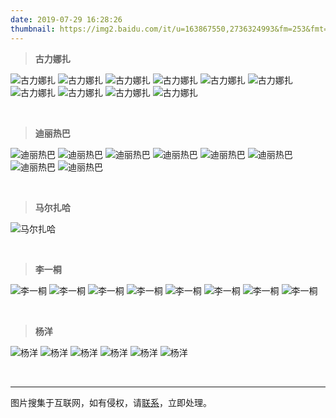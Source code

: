```yaml
---
date: 2019-07-29 16:28:26
thumbnail: https://img2.baidu.com/it/u=163867550,2736324993&fm=253&fmt=auto&app=120&f=JPEG?w=1280&h=800
---
```


> **古力娜扎**
<div class="justified-gallery">

![古力娜扎](https://img0.baidu.com/it/u=1395536677,1611229558&fm=253&fmt=auto&app=138&f=JPEG?w=889&h=500)
![古力娜扎](https://img2.baidu.com/it/u=3143440602,3818900707&fm=253&fmt=auto&app=120&f=JPEG?w=750&h=500)
![古力娜扎](https://img2.baidu.com/it/u=1835276886,3883437454&fm=253&fmt=auto&app=120&f=JPEG?w=800&h=500)
![古力娜扎](https://img2.baidu.com/it/u=1852359101,2592506711&fm=253&fmt=auto&app=138&f=JPEG?w=281&h=500)
![古力娜扎](https://gimg2.baidu.com/image_search/src=http%3A%2F%2Fc-ssl.duitang.com%2Fuploads%2Fitem%2F202004%2F08%2F20200408223434_azUrd.jpeg&refer=http%3A%2F%2Fc-ssl.duitang.com&app=2002&size=f9999,10000&q=a80&n=0&g=0n&fmt=auto?sec=1687634513&t=fd499ba2623163e34bc931b55378994e)
![古力娜扎](https://gimg2.baidu.com/image_search/src=http%3A%2F%2Fsafe-img.xhscdn.com%2Fbw1%2Fadeb434b-6e45-4521-ab0e-41b31bdb06df%3FimageView2%2F2%2Fw%2F1080%2Fformat%2Fjpg&refer=http%3A%2F%2Fsafe-img.xhscdn.com&app=2002&size=f9999,10000&q=a80&n=0&g=0n&fmt=auto?sec=1687634467&t=da3d34eb3582e6aa81ed588f0ddd5078)
![古力娜扎](https://img2.baidu.com/it/u=1447615217,3982626865&fm=253&fmt=auto&app=138&f=JPEG?w=500&h=750)
![古力娜扎](https://img2.baidu.com/it/u=554032416,629118018&fm=253&fmt=auto&app=138&f=JPEG?w=500&h=750)
![古力娜扎](https://img2.baidu.com/it/u=1899704681,766895517&fm=253&fmt=auto&app=138&f=JPEG?w=751&h=500)
![古力娜扎](https://gimg2.baidu.com/image_search/src=http%3A%2F%2Fc-ssl.duitang.com%2Fuploads%2Fitem%2F201912%2F04%2F20191204114958_jmeao.thumb.1000_0.jpg&refer=http%3A%2F%2Fc-ssl.duitang.com&app=2002&size=f9999,10000&q=a80&n=0&g=0n&fmt=auto?sec=1687634616&t=c78cb7a3fe6728201c0e030fa9f47d17)
</div>

<br>

> **迪丽热巴**
<div class="justified-gallery">

![迪丽热巴](https://gimg2.baidu.com/image_search/src=http%3A%2F%2Fsafe-img.xhscdn.com%2Fbw1%2F8b2dfb57-f76e-4390-900d-00d3b9395c2b%3FimageView2%2F2%2Fw%2F1080%2Fformat%2Fjpg&refer=http%3A%2F%2Fsafe-img.xhscdn.com&app=2002&size=f9999,10000&q=a80&n=0&g=0n&fmt=auto?sec=1687634659&t=20fce59f02e5f3bbe1b434a1b543f777)
![迪丽热巴](https://gimg2.baidu.com/image_search/src=http%3A%2F%2Fsafe-img.xhscdn.com%2Fbw1%2Fe4dc9c16-58b1-43ea-856b-facecdf7c95a%3FimageView2%2F2%2Fw%2F1080%2Fformat%2Fjpg&refer=http%3A%2F%2Fsafe-img.xhscdn.com&app=2002&size=f9999,10000&q=a80&n=0&g=0n&fmt=auto?sec=1687634659&t=4ee06ca1fe2b8413d22406ca97c16f61)
![迪丽热巴](https://gimg2.baidu.com/image_search/src=http%3A%2F%2Fsafe-img.xhscdn.com%2Fbw1%2Fc55834a1-b033-4fa9-aef6-3dc1b54822f4%3FimageView2%2F2%2Fw%2F1080%2Fformat%2Fjpg&refer=http%3A%2F%2Fsafe-img.xhscdn.com&app=2002&size=f9999,10000&q=a80&n=0&g=0n&fmt=auto?sec=1687634659&t=8b760a19366349ec46c93fdf61b3b2a8)
![迪丽热巴](https://gimg2.baidu.com/image_search/src=http%3A%2F%2Fsafe-img.xhscdn.com%2Fbw1%2F56dc722e-581b-4997-b01b-607878892d59%3FimageView2%2F2%2Fw%2F1080%2Fformat%2Fjpg&refer=http%3A%2F%2Fsafe-img.xhscdn.com&app=2002&size=f9999,10000&q=a80&n=0&g=0n&fmt=auto?sec=1687634659&t=0593f8fc197d8285172341589f201b01)
![迪丽热巴](https://gimg2.baidu.com/image_search/src=http%3A%2F%2Fsafe-img.xhscdn.com%2Fbw1%2F32ec0d16-33c9-44f9-88fd-402fae5cb928%3FimageView2%2F2%2Fw%2F1080%2Fformat%2Fjpg&refer=http%3A%2F%2Fsafe-img.xhscdn.com&app=2002&size=f9999,10000&q=a80&n=0&g=0n&fmt=auto?sec=1687634659&t=b10fa60c1190464fbbf944182bd16231)
![迪丽热巴](https://gimg2.baidu.com/image_search/src=http%3A%2F%2Fsafe-img.xhscdn.com%2Fbw1%2F5a6867d3-fdc6-4668-8665-89e0d875b104%3FimageView2%2F2%2Fw%2F1080%2Fformat%2Fjpg&refer=http%3A%2F%2Fsafe-img.xhscdn.com&app=2002&size=f9999,10000&q=a80&n=0&g=0n&fmt=auto?sec=1687634703&t=b1fae1d3c307a875b70d5fde7105f02c)
![迪丽热巴](https://gimg2.baidu.com/image_search/src=http%3A%2F%2Fsafe-img.xhscdn.com%2Fbw1%2F4e271f10-b405-4f59-bc2c-d4ac069bcc2f%3FimageView2%2F2%2Fw%2F1080%2Fformat%2Fjpg&refer=http%3A%2F%2Fsafe-img.xhscdn.com&app=2002&size=f9999,10000&q=a80&n=0&g=0n&fmt=auto?sec=1687634719&t=8078287c2bdbddd636a5cc8046bf4d4a)
![迪丽热巴](https://gimg2.baidu.com/image_search/src=http%3A%2F%2Fsafe-img.xhscdn.com%2Fbw1%2F27c67b5e-3284-4715-99dd-d3c6f29aadf9%3FimageView2%2F2%2Fw%2F1080%2Fformat%2Fjpg&refer=http%3A%2F%2Fsafe-img.xhscdn.com&app=2002&size=f9999,10000&q=a80&n=0&g=0n&fmt=auto?sec=1687634733&t=832471aab03e85d4a9e2a7924a74d31d)
</div>

<br>

> **马尔扎哈**
<div class="justified-gallery">

![马尔扎哈](https://img1.baidu.com/it/u=2536768585,713005679&fm=253&fmt=auto&app=138&f=PNG?w=641&h=396)
</div>

<br>

> **李一桐**
<div class="justified-gallery">

![李一桐](https://img0.baidu.com/it/u=2898933157,3379179858&fm=253&fmt=auto&app=138&f=JPEG?w=500&h=750)
![李一桐](https://gimg2.baidu.com/image_search/src=http%3A%2F%2Fsafe-img.xhscdn.com%2Fbw1%2F3cea9c84-8f8a-4b6a-88f4-48da5616bd83%3FimageView2%2F2%2Fw%2F1080%2Fformat%2Fjpg&refer=http%3A%2F%2Fsafe-img.xhscdn.com&app=2002&size=f9999,10000&q=a80&n=0&g=0n&fmt=auto?sec=1687634868&t=d6a88fe8689deed4cf635728b0570360)
![李一桐](https://gimg2.baidu.com/image_search/src=http%3A%2F%2Fsafe-img.xhscdn.com%2Fbw1%2Fa65ed5e7-b117-492b-b12b-f82587b8a265%3FimageView2%2F2%2Fw%2F1080%2Fformat%2Fjpg&refer=http%3A%2F%2Fsafe-img.xhscdn.com&app=2002&size=f9999,10000&q=a80&n=0&g=0n&fmt=auto?sec=1687634883&t=2f6e46323444928cb513fe2cab5efe70)
![李一桐](https://gimg2.baidu.com/image_search/src=http%3A%2F%2Fsafe-img.xhscdn.com%2Fbw1%2F89b42766-dab6-4dcd-8071-4e64c6c80352%3FimageView2%2F2%2Fw%2F1080%2Fformat%2Fjpg&refer=http%3A%2F%2Fsafe-img.xhscdn.com&app=2002&size=f9999,10000&q=a80&n=0&g=0n&fmt=auto?sec=1687634884&t=ae688f72329fa7005ffe755ceedb1d44)
![李一桐](https://gimg2.baidu.com/image_search/src=http%3A%2F%2Fsafe-img.xhscdn.com%2Fbw1%2F16744913-c267-4ab7-9afd-1e8833766712%3FimageView2%2F2%2Fw%2F1080%2Fformat%2Fjpg&refer=http%3A%2F%2Fsafe-img.xhscdn.com&app=2002&size=f9999,10000&q=a80&n=0&g=0n&fmt=auto?sec=1687634884&t=d8a3d34e4dc0af8dc1d16df1bd817814)
![李一桐](https://gimg2.baidu.com/image_search/src=http%3A%2F%2Fsafe-img.xhscdn.com%2Fbw1%2F41d9ab1c-9168-45bf-98b3-aeb7a695345d%3FimageView2%2F2%2Fw%2F1080%2Fformat%2Fjpg&refer=http%3A%2F%2Fsafe-img.xhscdn.com&app=2002&size=f9999,10000&q=a80&n=0&g=0n&fmt=auto?sec=1687634895&t=831578e96a2632ad044bfdbab9585664)
![李一桐](https://img1.baidu.com/it/u=3600555856,3399739356&fm=253&fmt=auto&app=138&f=JPEG?w=500&h=889)
![李一桐](https://gimg2.baidu.com/image_search/src=http%3A%2F%2Fc-ssl.duitang.com%2Fuploads%2Fblog%2F202104%2F18%2F20210418202250_bb593.jpg&refer=http%3A%2F%2Fc-ssl.duitang.com&app=2002&size=f9999,10000&q=a80&n=0&g=0n&fmt=auto?sec=1687634867&t=ba4dd81af6268164fa3b016cf95fda9f)
</div>

<br>

> **杨洋**
<div class="justified-gallery">

![杨洋](https://gimg2.baidu.com/image_search/src=http%3A%2F%2Fsafe-img.xhscdn.com%2Fbw1%2Ffd84f38d-8428-4e46-ae04-0911595a3d85%3FimageView2%2F2%2Fw%2F1080%2Fformat%2Fjpg&refer=http%3A%2F%2Fsafe-img.xhscdn.com&app=2002&size=f9999,10000&q=a80&n=0&g=0n&fmt=auto?sec=1687635022&t=7757d9e8ca562d50d06cf9ca355d04c6)
![杨洋](https://gimg2.baidu.com/image_search/src=http%3A%2F%2Fsafe-img.xhscdn.com%2Fbw1%2F72f0b6ad-4a60-4cd0-a169-79415b112c3a%3FimageView2%2F2%2Fw%2F1080%2Fformat%2Fjpg&refer=http%3A%2F%2Fsafe-img.xhscdn.com&app=2002&size=f9999,10000&q=a80&n=0&g=0n&fmt=auto?sec=1687635022&t=af876e8093e25bff5de973ae17035386)
![杨洋](https://gimg2.baidu.com/image_search/src=http%3A%2F%2Fsafe-img.xhscdn.com%2Fbw1%2F40bcb4e5-90dc-4cde-82ba-83295f032c6b%3FimageView2%2F2%2Fw%2F1080%2Fformat%2Fjpg&refer=http%3A%2F%2Fsafe-img.xhscdn.com&app=2002&size=f9999,10000&q=a80&n=0&g=0n&fmt=auto?sec=1687635022&t=9d49464aee023d6cd6b9ab0f8752b8bd)
![杨洋](https://gimg2.baidu.com/image_search/src=http%3A%2F%2Fsafe-img.xhscdn.com%2Fbw1%2Fe5862c1e-5bf5-4c1c-8d1e-707f7dc7d859%3FimageView2%2F2%2Fw%2F1080%2Fformat%2Fjpg&refer=http%3A%2F%2Fsafe-img.xhscdn.com&app=2002&size=f9999,10000&q=a80&n=0&g=0n&fmt=auto?sec=1687635045&t=5ca0c33cb9cedc515492a5a32c954d01)
![杨洋](https://gimg2.baidu.com/image_search/src=http%3A%2F%2Fc-ssl.duitang.com%2Fuploads%2Fitem%2F202107%2F18%2F20210718151424_dtuei.thumb.1000_0.jpg&refer=http%3A%2F%2Fc-ssl.duitang.com&app=2002&size=f9999,10000&q=a80&n=0&g=0n&fmt=auto?sec=1687635022&t=6ba5e82606f5d8259365c71f9547a30b)
![杨洋](https://gimg2.baidu.com/image_search/src=http%3A%2F%2Fsafe-img.xhscdn.com%2Fbw1%2F92a392ba-995a-42c2-8ad6-a94523f924fc%3FimageView2%2F2%2Fw%2F1080%2Fformat%2Fjpg&refer=http%3A%2F%2Fsafe-img.xhscdn.com&app=2002&size=f9999,10000&q=a80&n=0&g=0n&fmt=auto?sec=1687635105&t=a3c490647cd0c9b4300446ce2af73cac)
</div>

<br>

---
图片搜集于互联网，如有侵权，请<a href="mailto:2476288442@qq.com">联系</a>，立即处理。
